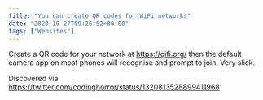 ```yaml
---
title: "You can create QR codes for WiFi networks"
date: "2020-10-27T09:26:52+00:00"
tags: ["Websites"]
---
```


Create a QR code for your network at https://qifi.org/ then the default camera
app on most phones will recognise and prompt to join. Very slick.

Discovered via https://twitter.com/codinghorror/status/1320813528899411968

